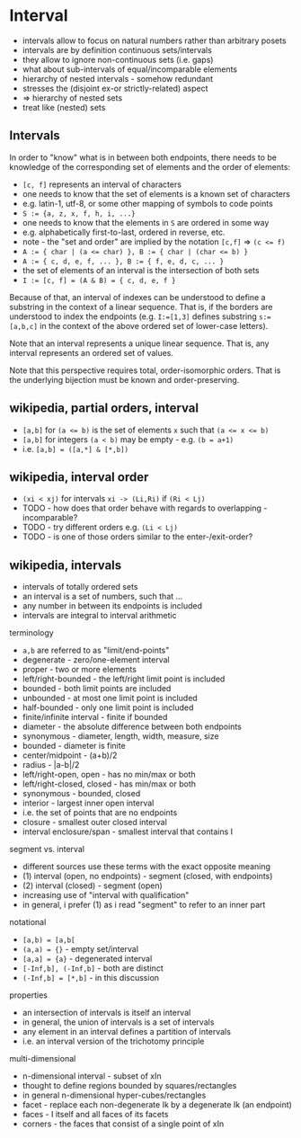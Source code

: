 
<!-- ======================================================================= -->
# Interval

* intervals allow to focus on natural numbers rather than arbitrary posets
* intervals are by definition continuous sets/intervals
* they allow to ignore non-continuous sets (i.e. gaps)
* what about sub-intervals of equal/incomparable elements
* hierarchy of nested intervals - somehow redundant
* stresses the (disjoint ex-or strictly-related) aspect
* => hierarchy of nested sets
* treat like (nested) sets

<!-- ======================================================================= -->
## Intervals

In order to "know" what is in between both endpoints, there needs to be
knowledge of the corresponding set of elements and the order of elements:

* `[c, f]` represents an interval of characters
* one needs to know that the set of elements is a known set of characters
* e.g. latin-1, utf-8, or some other mapping of symbols to code points
* `S := {a, z, x, f, h, i, ...}`
* one needs to know that the elements in `S` are ordered in some way
* e.g. alphabetically first-to-last, ordered in reverse, etc.
* note - the "set and order" are implied by the notation `[c,f]` => `(c <= f)`
* `A := { char | (a <= char) }, B := { char | (char <= b) }`
* `A := { c, d, e, f, ... }, B := { f, e, d, c, ... }`
* the set of elements of an interval is the intersection of both sets
* `I := [c, f] = (A & B) = { c, d, e, f }`

Because of that, an interval of indexes can be understood to define a substring
in the context of a linear sequence. That is, if the borders are understood to
index the endpoints (e.g. `I:=[1,3]` defines substring `s:=[a,b,c]` in the
context of the above ordered set of lower-case letters).

Note that an interval represents a unique linear sequence.
That is, any interval represents an ordered set of values.

Note that this perspective requires total, order-isomorphic orders.
That is the underlying bijection must be known and order-preserving.

<!-- ======================================================================= -->
## wikipedia, partial orders, interval

* `[a,b]` for `(a <= b)` is the set of elements `x` such that `(a <= x <= b)`
* `[a,b]` for integers `(a < b)` may be empty - e.g. `(b = a+1)`
* i.e. `[a,b] = ([a,*] & [*,b])`

<!-- ======================================================================= -->
## wikipedia, interval order

* `(xi < xj)` for intervals `xi -> (Li,Ri)` if `(Ri < Lj)`
* TODO - how does that order behave with regards to overlapping - incomparable?
* TODO - try different orders e.g. `(Li < Lj)`
* TODO - is one of those orders similar to the enter-/exit-order?

<!-- ======================================================================= -->
## wikipedia, intervals

* intervals of totally ordered sets
* an interval is a set of numbers, such that ...
* any number in between its endpoints is included
* intervals are integral to interval arithmetic

terminology

* `a,b` are referred to as "limit/end-points"
* degenerate - zero/one-element interval
* proper - two or more elements
* left/right-bounded - the left/right limit point is included
* bounded - both limit points are included
* unbounded - at most one limit point is included
* half-bounded - only one limit point is included
* finite/infinite interval - finite if bounded
* diameter - the absolute difference between both endpoints
* synonymous - diameter, length, width, measure, size
* bounded - diameter is finite
* center/midpoint - (a+b)/2
* radius - |a-b|/2
* left/right-open, open - has no min/max or both
* left/right-closed, closed - has min/max or both
* synonymous - bounded, closed
* interior - largest inner open interval
* i.e. the set of points that are no endpoints
* closure - smallest outer closed interval
* interval enclosure/span - smallest interval that contains I

segment vs. interval

* different sources use these terms with the exact opposite meaning
* (1) interval (open, no endpoints) - segment (closed, with endpoints)
* (2) interval (closed) - segment (open)
* increasing use of "interval with qualification"
* in general, i prefer (1) as i read "segment" to refer to an inner part

notational

* `[a,b) = [a,b[`
* `(a,a) = {}` - empty set/interval
* `[a,a] = {a}` - degenerated interval
* `[-Inf,b], (-Inf,b]` - both are distinct
* `(-Inf,b] = [*,b]` - in this discussion

properties

* an intersection of intervals is itself an interval
* in general, the union of intervals is a set of intervals
* any element in an interval defines a partition of intervals
* i.e. an interval version of the trichotomy principle

multi-dimensional

* n-dimensional interval - subset of xIn
* thought to define regions bounded by squares/rectangles
* in general n-dimensional hyper-cubes/rectangles
* facet - replace each non-degenerate Ik by a degenerate Ik (an endpoint)
* faces - I itself and all faces of its facets
* corners - the faces that consist of a single point of xIn
